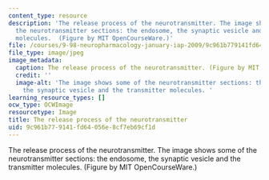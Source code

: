 ```yaml
---
content_type: resource
description: 'The release process of the neurotransmitter. The image shows some of
  the neurotransmitter sections: the endosome, the synaptic vesicle and the transmitter
  molecules.  (Figure by MIT OpenCourseWare.)'
file: /courses/9-98-neuropharmacology-january-iap-2009/9c961b779141fd64056e8cf7eb69cf1d_9-98iap09.jpg
file_type: image/jpeg
image_metadata:
  caption: The release process of the neurotransmitter. (Figure by MIT OpenCourseWare.)
  credit: ''
  image-alt: 'The image shows some of the neurotransmitter sections: the endosome,
    the synaptic vesicle and the transmitter molecules. '
learning_resource_types: []
ocw_type: OCWImage
resourcetype: Image
title: The release process of the neurotransmitter
uid: 9c961b77-9141-fd64-056e-8cf7eb69cf1d
---
```

The release process of the neurotransmitter. The image shows some of the neurotransmitter sections: the endosome, the synaptic vesicle and the transmitter molecules.  (Figure by MIT OpenCourseWare.)

